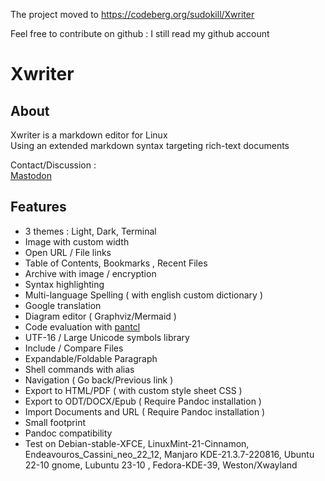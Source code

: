 

The project moved to https://codeberg.org/sudokill/Xwriter

Feel free to contribute on github : I still read my github account


# Xwriter  


##  About

Xwriter is a markdown editor for Linux    
Using an extended markdown syntax targeting rich-text documents  

Contact/Discussion :  
[ Mastodon ](https://fosstodon.org/@sudokill)  


##  Features

+  3 themes :  Light, Dark, Terminal   
+  Image with custom width  
+  Open URL / File links  
+  Table of Contents, Bookmarks  , Recent Files  
+  Archive with image / encryption  
+  Syntax highlighting    
+  Multi-language Spelling ( with english custom dictionary )  
+  Google translation  
+  Diagram editor ( Graphviz/Mermaid )  
+  Code evaluation with  [pantcl](https://github.com/mittelmark/pantcl)  
+  UTF-16 / Large Unicode symbols  library    
+  Include / Compare Files  
+  Expandable/Foldable Paragraph  
+  Shell commands with alias  
+  Navigation  ( Go back/Previous link )  
+  Export to HTML/PDF ( with custom style sheet CSS )  
+  Export to ODT/DOCX/Epub ( Require Pandoc  installation )  
+  Import Documents and URL ( Require Pandoc  installation )  
+  Small footprint  
+  Pandoc compatibility    
+  Test on Debian-stable-XFCE,  LinuxMint-21-Cinnamon,  Endeavouros_Cassini_neo_22_12, Manjaro KDE-21.3.7-220816,  Ubuntu 22-10 gnome, Lubuntu 23-10  ,  Fedora-KDE-39,  Weston/Xwayland  





